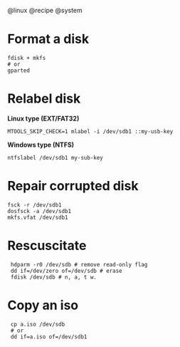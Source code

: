@linux
@recipe
@system

# Format a disk

    fdisk + mkfs
    # or 
    gparted

# Relabel disk

**Linux type (EXT/FAT32)**

    MTOOLS_SKIP_CHECK=1 mlabel -i /dev/sdb1 ::my-usb-key

**Windows type (NTFS)**

    ntfslabel /dev/sdb1 my-sub-key

# Repair corrupted disk

    fsck -r /dev/sdb1
    dosfsck -a /dev/sdb1
    mkfs.vfat /dev/sdb1


# Rescuscitate

     hdparm -r0 /dev/sdb # remove read-only flag
     dd if=/dev/zero of=/dev/sdb # erase
     fdisk /dev/sdb # n, a, t w.


# Copy an iso

     cp a.iso /dev/sdb
     # or
     dd if=a.iso of=/dev/sdb1


